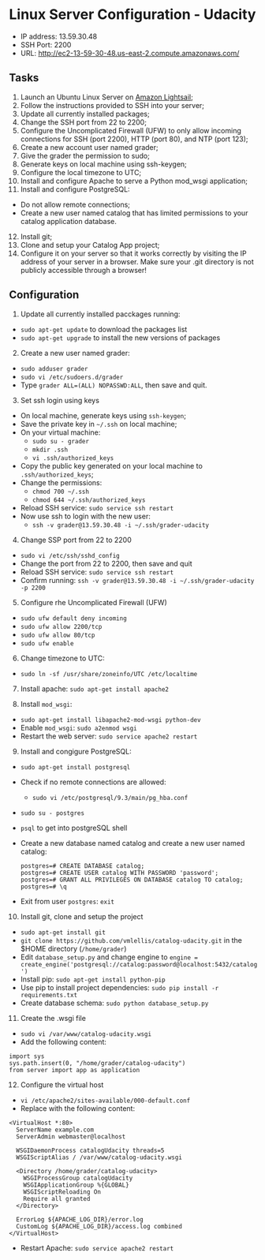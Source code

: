 # Linux Server Configuration - Udacity

- IP address: 13.59.30.48
- SSH Port: 2200
- URL: http://ec2-13-59-30-48.us-east-2.compute.amazonaws.com/

## Tasks
1. Launch an Ubuntu Linux Server on [Amazon Lightsail](https://lightsail.aws.amazon.com/);
2. Follow the instructions provided to SSH into your server;
3. Update all currently installed packages;
4. Change the SSH port from 22 to 2200;
5. Configure the Uncomplicated Firewall (UFW) to only allow incoming connections for SSH (port 2200), HTTP (port 80), and NTP (port 123);
6. Create a new account user named grader;
7. Give the grader the permission to sudo;
8. Generate keys on local machine using ssh-keygen;
9. Configure the local timezone to UTC;
10. Install and configure Apache to serve a Python mod_wsgi application;
11. Install and configure PostgreSQL:
  - Do not allow remote connections;
  - Create a new user named catalog that has limited permissions to your catalog application database.
12. Install git;
13. Clone and setup your Catalog App project;
14. Configure it on your server so that it works correctly by visiting the IP address of your server in a browser. Make sure your .git directory is not publicly accessible through a browser!

## Configuration

1. Update all currently installed pacckages running:
  - `sudo apt-get update` to download the packages list
  - `sudo apt-get upgrade` to install the new versions of packages

2. Create a new user named grader:
  - `sudo adduser grader`
  - `sudo vi /etc/sudoers.d/grader`
  - Type `grader ALL=(ALL) NOPASSWD:ALL`, then save and quit.

3. Set ssh login using keys
  - On local machine, generate keys using `ssh-keygen`;
  - Save the private key in `~/.ssh` on local machine;
  - On your virtual machine:
    - `sudo su - grader`
    - `mkdir .ssh`
    - `vi .ssh/authorized_keys`
  - Copy the public key generated on your local machine to `.ssh/authorized_keys`;
  - Change the permissions:
    - `chmod 700 ~/.ssh`
    - `chmod 644 ~/.ssh/authorized_keys`
  - Reload SSH service: `sudo service ssh restart`
  - Now use ssh to login with the new user:
    - `ssh -v grader@13.59.30.48 -i ~/.ssh/grader-udacity`

4. Change SSP port from 22 to 2200
  - `sudo vi /etc/ssh/sshd_config`
  - Change the port from 22 to 2200, then save and quit
  - Reload SSH service: `sudo service ssh restart`
  - Confirm running: `ssh -v grader@13.59.30.48 -i ~/.ssh/grader-udacity -p 2200`

5. Configure rhe Uncomplicated Firewall (UFW)
  - `sudo ufw default deny incoming`
  - `sudo ufw allow 2200/tcp`
  - `sudo ufw allow 80/tcp`
  - `sudo ufw enable`

6. Change timezone to UTC:
  - `sudo ln -sf /usr/share/zoneinfo/UTC /etc/localtime`

7. Install apache: `sudo apt-get install apache2`

8. Install `mod_wsgi`:
  - `sudo apt-get install libapache2-mod-wsgi python-dev`
  - Enable `mod_wsgi`: `sudo a2enmod wsgi`
  - Restart the web server: `sudo service apache2 restart`

9. Install and congigure PostgreSQL:
  - `sudo apt-get install postgresql`
  - Check if no remote connections are allowed:
    - `sudo vi /etc/postgresql/9.3/main/pg_hba.conf`
  - `sudo su - postgres`
  - `psql` to get into postgreSQL shell
  - Create a new database named catalog and create a new user named catalog:

    ```
    postgres=# CREATE DATABASE catalog;
    postgres=# CREATE USER catalog WITH PASSWORD 'password';
    postgres=# GRANT ALL PRIVILEGES ON DATABASE catalog TO catalog;
    postgres=# \q
    ```

  - Exit from user `postgres`: `exit`

10. Install git, clone and setup the project
  - `sudo apt-get install git`
  - `git clone https://github.com/vmlellis/catalog-udacity.git` in the $HOME directory (`/home/grader`)
  - Edit `database_setup.py` and change engine to `engine = create_engine('postgresql://catalog:password@localhost:5432/catalog')`
  - Install pip: `sudo apt-get install python-pip`
  - Use pip to install project dependencies: `sudo pip install -r requirements.txt`
  - Create database schema: `sudo python database_setup.py`

11. Create the .wsgi file
  - `sudo vi /var/www/catalog-udacity.wsgi`
  - Add the following content:
  ```
  import sys
  sys.path.insert(0, "/home/grader/catalog-udacity")
  from server import app as application
  ```

12. Configure the virtual host
  - `vi /etc/apache2/sites-available/000-default.conf`
  - Replace with the following content:
  ```
  <VirtualHost *:80>
    ServerName example.com
    ServerAdmin webmaster@localhost

    WSGIDaemonProcess catalogUdacity threads=5
    WSGIScriptAlias / /var/www/catalog-udacity.wsgi

    <Directory /home/grader/catalog-udacity>
      WSGIProcessGroup catalogUdacity
      WSGIApplicationGroup %{GLOBAL}
      WSGIScriptReloading On
      Require all granted
    </Directory>

    ErrorLog ${APACHE_LOG_DIR}/error.log
    CustomLog ${APACHE_LOG_DIR}/access.log combined
  </VirtualHost>
  ```
  - Restart Apache: `sudo service apache2 restart`

